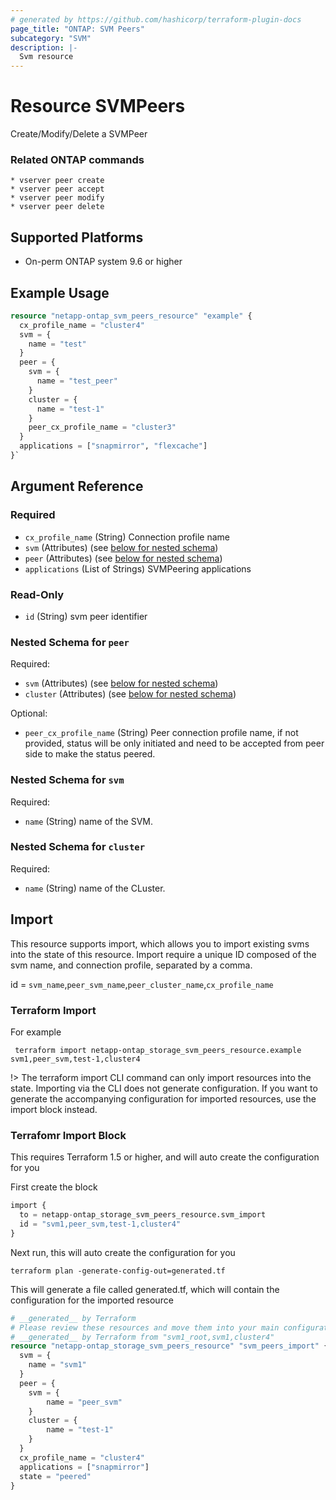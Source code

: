 ```yaml
---
# generated by https://github.com/hashicorp/terraform-plugin-docs
page_title: "ONTAP: SVM Peers"
subcategory: "SVM"
description: |-
  Svm resource
---
```


# Resource SVMPeers

Create/Modify/Delete a SVMPeer

### Related ONTAP commands
```commandline
* vserver peer create
* vserver peer accept
* vserver peer modify
* vserver peer delete
```

## Supported Platforms
* On-perm ONTAP system 9.6 or higher


## Example Usage

```terraform
resource "netapp-ontap_svm_peers_resource" "example" {
  cx_profile_name = "cluster4"
  svm = {
    name = "test"
  }
  peer = {
    svm = {
      name = "test_peer"
    }
    cluster = {
      name = "test-1"
    }
    peer_cx_profile_name = "cluster3"
  }
  applications = ["snapmirror", "flexcache"]
}`
```

<!-- schema generated by tfplugindocs -->
## Argument Reference

### Required

- `cx_profile_name` (String) Connection profile name
- `svm` (Attributes) (see [below for nested schema](#nestedatt--svm))
- `peer` (Attributes) (see [below for nested schema](#nestedatt--peer))
- `applications` (List of Strings) SVMPeering applications

### Read-Only

- `id` (String) svm peer identifier

<a id="nestedatt--peer"></a>
### Nested Schema for `peer`

Required:

- `svm` (Attributes) (see [below for nested schema](#nestedatt--svm))
- `cluster`  (Attributes) (see [below for nested schema](#nestedatt--cluster))

Optional:

- `peer_cx_profile_name` (String) Peer connection profile name, if not provided, status will be only initiated and need to be accepted from peer side to make the status peered.

<a id="nestedatt--svm"></a>
### Nested Schema for `svm`

Required:

- `name` (String) name of the SVM.

<a id="nestedatt--cluster"></a>
### Nested Schema for `cluster`

Required:

- `name` (String) name of the CLuster.

## Import
This resource supports import, which allows you to import existing svms into the state of this resource.
Import require a unique ID composed of the svm name, and connection profile, separated by a comma.

id = `svm_name`,`peer_svm_name`,`peer_cluster_name`,`cx_profile_name`

### Terraform Import

For example
```shell
 terraform import netapp-ontap_storage_svm_peers_resource.example svm1,peer_svm,test-1,cluster4
```
!> The terraform import CLI command can only import resources into the state. Importing via the CLI does not generate configuration. If you want to generate the accompanying configuration for imported resources, use the import block instead.

### Terrafomr Import Block
This requires Terraform 1.5 or higher, and will auto create the configuration for you

First create the block
```terraform
import {
  to = netapp-ontap_storage_svm_peers_resource.svm_import
  id = "svm1,peer_svm,test-1,cluster4"
}
```
Next run, this will auto create the configuration for you
```shell
terraform plan -generate-config-out=generated.tf
```
This will generate a file called generated.tf, which will contain the configuration for the imported resource
```terraform
# __generated__ by Terraform
# Please review these resources and move them into your main configuration files.
# __generated__ by Terraform from "svm1_root,svm1,cluster4"
resource "netapp-ontap_storage_svm_peers_resource" "svm_peers_import" {
  svm = {
    name = "svm1"
  }
  peer = {
    svm = {
        name = "peer_svm"
    }
    cluster = {
        name = "test-1"
    }
  }
  cx_profile_name = "cluster4"
  applications = ["snapmirror"]
  state = "peered"
}
```
